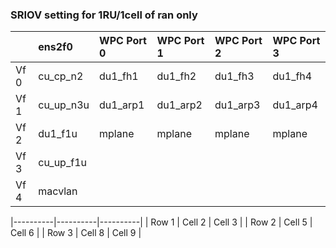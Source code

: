 ### SRIOV setting for 1RU/1cell of ran only
| |	ens2f0 |	WPC Port 0 |  WPC Port 1 |	WPC Port 2 |	WPC Port 3 |
|:-----|:-------|:-------|:-------|:-------|:-------|
|Vf 0 |cu_cp_n2  |	du1_fh1 |  du1_fh2 |  du1_fh3 |  du1_fh4 |
|Vf 1 |cu_up_n3u | du1_arp1 | du1_arp2 | du1_arp3 | du1_arp4 |
|Vf 2	|du1_f1u | mplane | mplane | mplane | mplane |
|Vf 3	|cu_up_f1u | | | | |
|Vf 4	|macvlan | | | | |


|----------|----------|----------|
| Row 1    | Cell 2   | Cell 3   |
| Row 2    | Cell 5   | Cell 6   |
| Row 3    | Cell 8   | Cell 9   |

